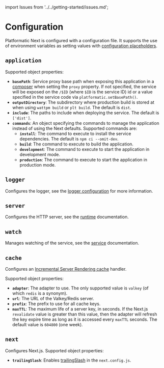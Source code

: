 import Issues from '../../getting-started/issues.md';

# Configuration

Platformatic Next is configured with a configuration file. It supports the use
of environment variables as setting values with [configuration placeholders](#configuration-placeholders).

## `application`

Supported object properties:

- **`basePath`**: Service proxy base path when exposing this application in a [composer](../../composer/configuration.md) when setting the `proxy` property. If not specified, the service will be exposed on the `/$ID` (where `$ID` is the service ID) id or a value specified in the service code via `platformatic.setBasePath()`.
- **`outputDirectory`**: The subdirectory where production build is stored at when using `wattpm build` or `plt build`. The default is `dist`.
- **`include`**: The paths to include when deploying the service. The default is `['dist']`.
- **`commands`**: An object specifying the commands to manage the application instead of using the Next defaults. Supported commands are:
  - **`install`**: The command to execute to install the service dependencies. The default is `npm ci --omit-dev`.
  - **`build`**: The command to execute to build the application.
  - **`development`**: The command to execute to start the application in development mode.
  - **`production`**: The command to execute to start the application in production mode.

## `logger`

Configures the logger, see the [logger configuration](https://www.fastify.io/docs/latest/Reference/Server/#logger) for more information.

## `server`

Configures the HTTP server, see the [runtime](../../runtime/configuration.md#server) documentation.

## `watch`

Manages watching of the service, see the [service](../../service/configuration.md#watch) documentation.

## `cache`

Configures an [Incremental Server Rendering cache](https://nextjs.org/docs/app/api-reference/next-config-js/incrementalCacheHandlerPath) handler.

Supported object properties:

- **`adapter`**: The adapter to use. The only supported value is `valkey` (of which `redis` is a synonym).
- **`url`**: The URL of the Valkey/Redis server.
- **`prefix`**: The prefix to use for all cache keys.
- **`maxTTL`**: The maximum life of a server key, in seconds. If the Next.js `revalidate` value is greater than this value, then
  the adapter will refresh the key expire time as long as it is accessed every `maxTTL` seconds. The default value is `604800` (one week).

## `next`

Configures Next.js. Supported object properties:

- **`trailingSlash`**: Enables [trailingSlash](https://nextjs.org/docs/pages/api-reference/config/next-config-js/trailingSlash) in the `next.config.js`.

<Issues />
